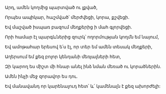 Արդ, ամեն կողմից պարտված ու լքված,

Որպես ապիկար, հաշմված՝ մերժվեցի, կորա, քշվեցի.

Եվ մաշված իսպառ բազում մեղքերից ի մահ գլորվեցի.

Որի համար էլ պարգևներից զուրկ՝ ողորմության կողմն եմ նայում,

Եվ ամոթահար երեսով ե՛ս էլ, որ տեր եմ ամեն տեսակ մեղքերի,

Աղերսում եմ քեզ բոլոր կենդանի մեռյալների հետ,

Զի կարող ես միշտ մի հնար անել ինձ նման մեռած ու կորածներին.

Ամեն ինչի մեջ զորավոր ես դու.

Եվ մանավանդ որ կարենալուդ հետ՝ և՛ կամենալն է քեզ ախորժելի: